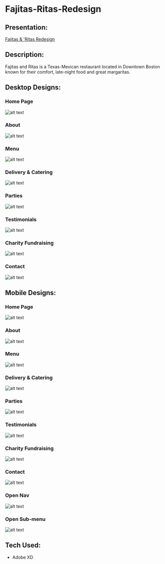 # Fajitas-Ritas-Redesign

## Presentation: 
[Fajitas & 'Ritas Redesign](https://docs.google.com/presentation/d/e/2PACX-1vQOFOPv12JgCQwAfhq4TO4zU3LifCmT3xE3_AxiGB9CmolpHbdPSmNo0CEErfaK4U6lvZF0VPypjK47/embed?start=false&loop=false&delayms=3000&slide=id.g25f6af9dd6_0_0)

## Description:
Fajitas and Ritas is a Texas-Mexican restaurant located in Downtown Boston known for their comfort, late-night food and great margaritas.

## Desktop Designs:

### Home Page
![alt text](desktop/Home.png)

### About
![alt text](desktop/About.png)
 
### Menu
![alt text](desktop/Menu.png)

### Delivery & Catering
![alt text](desktop/Delivery&Catering.png)

### Parties 
![alt text](desktop/Parties.png)

### Testimonials 
![alt text](desktop/Testimonials.png)

### Charity Fundraising 
![alt text](desktop/CharityFundraising.png)

### Contact 
![alt text](desktop/Contact.png)


## Mobile Designs:

### Home Page
![alt text](mobile/MobileHome.png)

### About
![alt text](mobile/MobileAbout.png)
 
### Menu
![alt text](mobile/MobileMenu.png)

### Delivery & Catering
![alt text](mobile/MobileDelivery&Catering.png)

### Parties 
![alt text](mobile/MobileParties.png)

### Testimonials 
![alt text](mobile/MobileTestimonials.png)

### Charity Fundraising 
![alt text](mobile/MobileCharityFundraising.png)

### Contact 
![alt text](mobile/MobileContact.png)

### Open Nav 
![alt text](mobile/OpenNav.png)

### Open Sub-menu 
![alt text](mobile/OpenSubmenu.png)

## Tech Used:
* Adobe XD



